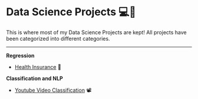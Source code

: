 # Data Science Projects 💻🧪

This is where most of my Data Science Projects are kept! All projects have been categorized into different categories. <hr>
<b>Regression</b>
- [Health Insurance](https://github.com/rajatrc1705/DataScienceProjects/tree/main/Insurance) 🏥

<b>Classification and NLP</b>
- [Youtube Video Classification](https://github.com/rajatrc1705/DS_ML_Projects/tree/main/Youtube%20Classification) 📽

